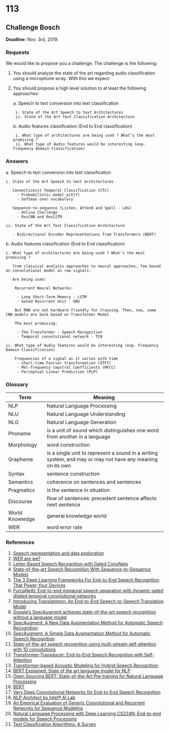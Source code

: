 # 113

## Challenge Bosch

**Deadline:** Nov. 3rd, 2019.


### Requests

We would like to propose you a challenge. The challenge is the following:

1. You should analyze the state of the art regarding audio classification using a microphone array. With this we expect:

2. You should propose a high level solution to at least the following approaches:

    a. Speech to text conversion into text classification
    
        i. State of the Art Speech to text Architectures
        ii. State of the Art Text Classification Architecture

    b. Audio features classification (End to End classification)
    
        i. What type of architectures are being used ? What’s the most promising ?
        ii. What type of Audio features would be interesting (exp. Frequency Domain Classification)


### Answers

a. Speech to text conversion into text classification

    i. State of the Art Speech to text Architectures
    
       Connectionist Temporal Classification (CTC)
         - Probabilistic model p(X|Y)  
         - Softmax over vocabulary

       Sequence-to-sequence (Listen, Attend and Spell - LAS)
         - Online Challenge
         - ResCNN and ResLSTM    
    
    ii. State of the Art Text Classification Architecture
    
       - Bidirectional Encoder Representations from Transformers (BERT)   
    

b. Audio features classification (End to End classification)

    i. What type of architectures are being used ? What’s the most promising ?
    
       from classical analysis approaches to neural approaches, few based on convolutional model on raw signals:
       
       Are being used:
       
        Recurrent Neural Networks:
       
         - Long Short-Term Memory - LSTM
         - Gated Recurrent Unit - GRU
         
        But RNN are not hardware friendly for training. Then, now, some CNN models are back based on Transformer Model
 
        The most promising:
        
         - The Transformer - Speech Recognition
         - Temporal convolutional network - TCN

    ii. What type of Audio features would be interesting (exp. Frequency Domain Classification) 
    
        Frequencies of a signal as it varies with time
         - short-time Fourier transformation (STFT)
         - Mel-frequency Cepstral Coefficients (MFCC)
         - Perceptual Linear Prediction (PLP)


 
### Glossary

| Term | Meaning  |
|---|---|
| NLP | Natural Language Processing |
| NLU | Natural Language Understanding |
| NLG | Natural Language Generation |
| Phoneme | is a unit of sound which distinguishes one word from another in a language |
| Morphology | word construction |
| Grapheme | is a single unit to represent a sound in a writing system, and may or may not have any meaning on its own |
| Syntax | sentence construction |
| Semantics | coherence on sentences and sentences |
| Pragmatics | is the sentence in situation |  
| Discourse | flow of sentences: precedent sentence affects next sentence |
| World Knowledge | general knowledge world | 
| WER | word error rate | 


### References

1. [Speech representation and data exploration](https://www.kaggle.com/davids1992/speech-representation-and-data-exploration)
2. [WER are we?](https://github.com/syhw/wer_are_we)
3. [Letter-Based Speech Recognition with Gated ConvNets](https://arxiv.org/abs/1712.09444)
4. [State-of-the-art Speech Recognition With Sequence-to-Sequence Models](https://ai.google/research/pubs/pub46687)
5. [The 3 Deep Learning Frameworks For End-to-End Speech Recognition That Power Your Devices](https://heartbeat.fritz.ai/the-3-deep-learning-frameworks-for-end-to-end-speech-recognition-that-power-your-devices-37b891ddc380)
6. [FurcaNeXt: End-to-end monaural speech separation with dynamic gated dilated temporal convolutional networks](https://arxiv.org/abs/1902.04891)
7. [Introducing Translatotron: An End-to-End Speech-to-Speech Translation Model](https://ai.googleblog.com/2019/05/introducing-translatotron-end-to-end.html)
8. [Google’s SpecAugment achieves state-of-the-art speech recognition without a language model](https://venturebeat.com/2019/04/22/googles-specaugment-achieves-state-of-the-art-speech-recognition-without-a-language-model/)
9. [SpecAugment: A New Data Augmentation Method for Automatic Speech Recognition](https://ai.googleblog.com/2019/04/specaugment-new-data-augmentation.html)
10. [SpecAugment: A Simple Data Augmentation Method for Automatic Speech Recognition](https://arxiv.org/abs/1904.08779)
11. [State-of-the-art speech recognition using multi-stream self-attention with 1D convolutions](https://arxiv.org/abs/1910.00716)
12. [Transformer-Transducer: End-to-End Speech Recognition with Self-Attention](https://arxiv.org/abs/1910.12977)
13. [Transformer-based Acoustic Modeling for Hybrid Speech Recognition](https://arxiv.org/abs/1910.09799)
14. [BERT Explained: State of the art language model for NLP](https://towardsdatascience.com/bert-explained-state-of-the-art-language-model-for-nlp-f8b21a9b6270)
15. [Open Sourcing BERT: State-of-the-Art Pre-training for Natural Language Processing ](https://ai.googleblog.com/2018/11/open-sourcing-bert-state-of-art-pre.html)
16. [BERT](https://github.com/google-research/bert)
17. [Very Deep Convolutional Networks for End-to-End Speech Recognition](https://arxiv.org/abs/1610.03022)
18. [NLP Architect by Intel® AI Lab](http://nlp_architect.nervanasys.com/)
19. [An Empirical Evaluation of Generic Convolutional and Recurrent Networks for Sequence Modeling](https://arxiv.org/abs/1803.01271)
20. [Natural Language Processing with Deep Learning CS224N: End-to-end models for Speech Processing](https://web.stanford.edu/class/archive/cs/cs224n/cs224n.1174/lectures/cs224n-2017-lecture12.pdf)
21. [Text Classification Algorithms: A Survey](https://arxiv.org/abs/1904.08067)